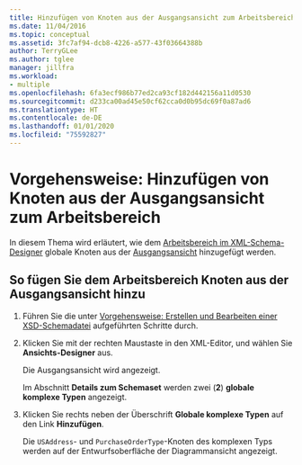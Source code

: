 ```yaml
---
title: Hinzufügen von Knoten aus der Ausgangsansicht zum Arbeitsbereich im XML-Schema-Designer
ms.date: 11/04/2016
ms.topic: conceptual
ms.assetid: 3fc7af94-dcb8-4226-a577-43f03664388b
author: TerryGLee
ms.author: tglee
manager: jillfra
ms.workload:
- multiple
ms.openlocfilehash: 6fa3ecf986b77ed2ca93cf182d442156a11d0530
ms.sourcegitcommit: d233ca00ad45e50cf62cca0d0b95dc69f0a87ad6
ms.translationtype: HT
ms.contentlocale: de-DE
ms.lasthandoff: 01/01/2020
ms.locfileid: "75592827"
---
```

# <a name="how-to-add-nodes-to-the-workspace-from-the-start-view"></a>Vorgehensweise: Hinzufügen von Knoten aus der Ausgangsansicht zum Arbeitsbereich

In diesem Thema wird erläutert, wie dem [Arbeitsbereich im XML-Schema-Designer](../xml-tools/xml-schema-designer-workspace.md) globale Knoten aus der [Ausgangsansicht](../xml-tools/start-view.md) hinzugefügt werden.

## <a name="to-add-nodes-to-the-workspace-from-the-start-view"></a>So fügen Sie dem Arbeitsbereich Knoten aus der Ausgangsansicht hinzu

1. Führen Sie die unter [Vorgehensweise: Erstellen und Bearbeiten einer XSD-Schemadatei](../xml-tools/how-to-create-and-edit-an-xsd-schema-file.md) aufgeführten Schritte durch.

2. Klicken Sie mit der rechten Maustaste in den XML-Editor, und wählen Sie **Ansichts-Designer** aus.

     Die Ausgangsansicht wird angezeigt.

     Im Abschnitt **Details zum Schemaset** werden zwei (**2**) **globale komplexe Typen** angezeigt.

3. Klicken Sie rechts neben der Überschrift **Globale komplexe Typen** auf den Link **Hinzufügen**.

     Die `USAddress`- und `PurchaseOrderType`-Knoten des komplexen Typs werden auf der Entwurfsoberfläche der Diagrammansicht angezeigt.
